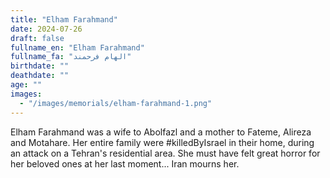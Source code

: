 ```yaml
---
title: "Elham Farahmand"
date: 2024-07-26
draft: false
fullname_en: "Elham Farahmand"
fullname_fa: "الهام فرحمند"
birthdate: ""
deathdate: ""
age: ""
images:
  - "/images/memorials/elham-farahmand-1.png"
---
```


Elham Farahmand was a wife to Abolfazl and a mother to Fateme, Alireza and Motahare. Her entire family were #killedByIsrael in their home, during an attack on a Tehran's residential area. She must have felt great horror for her beloved ones at her last moment...
Iran mourns her.